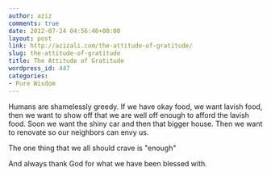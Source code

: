 ```yaml
---
author: aziz
comments: true
date: 2012-07-24 04:56:46+00:00
layout: post
link: http://azizali.com/the-attitude-of-gratitude/
slug: the-attitude-of-gratitude
title: The Attitude of Gratitude
wordpress_id: 447
categories:
- Pure Wisdom
---
```


Humans are shamelessly greedy. If we have okay food, we want lavish food, then we want to show off that we are well off enough to afford the lavish food. Soon we want the shiny car and then that bigger house. Then we want to renovate so our neighbors can envy us.

The one thing that we all should crave is "enough"

And always thank God for what we have been blessed with.

